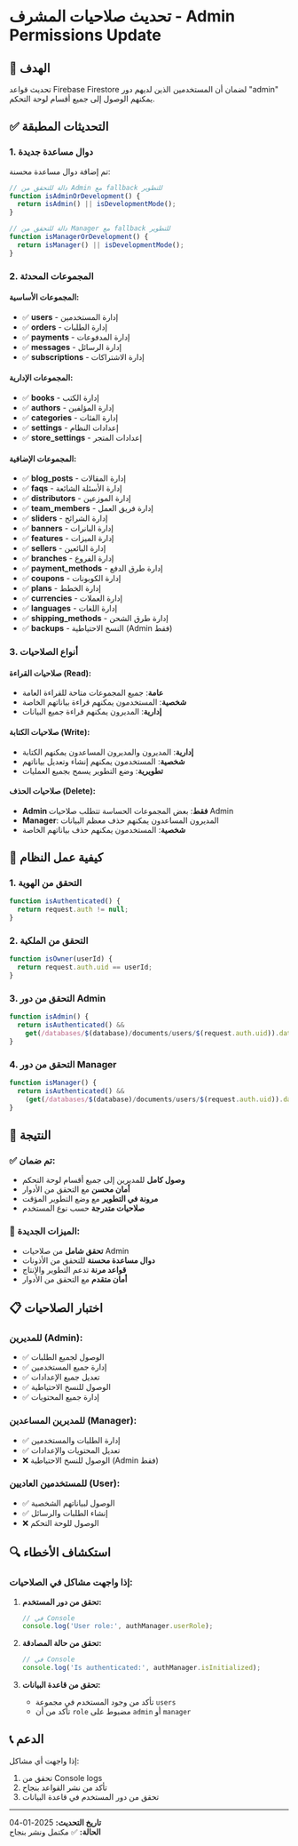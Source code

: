 # تحديث صلاحيات المشرف - Admin Permissions Update

## 🎯 الهدف
تحديث قواعد Firebase Firestore لضمان أن المستخدمين الذين لديهم دور "admin" يمكنهم الوصول إلى جميع أقسام لوحة التحكم.

## ✅ التحديثات المطبقة

### 1. دوال مساعدة جديدة
تم إضافة دوال مساعدة محسنة:

```javascript
// دالة للتحقق من Admin مع fallback للتطوير
function isAdminOrDevelopment() {
  return isAdmin() || isDevelopmentMode();
}

// دالة للتحقق من Manager مع fallback للتطوير
function isManagerOrDevelopment() {
  return isManager() || isDevelopmentMode();
}
```

### 2. المجموعات المحدثة

#### المجموعات الأساسية:
- ✅ **users** - إدارة المستخدمين
- ✅ **orders** - إدارة الطلبات
- ✅ **payments** - إدارة المدفوعات
- ✅ **messages** - إدارة الرسائل
- ✅ **subscriptions** - إدارة الاشتراكات

#### المجموعات الإدارية:
- ✅ **books** - إدارة الكتب
- ✅ **authors** - إدارة المؤلفين
- ✅ **categories** - إدارة الفئات
- ✅ **settings** - إعدادات النظام
- ✅ **store_settings** - إعدادات المتجر

#### المجموعات الإضافية:
- ✅ **blog_posts** - إدارة المقالات
- ✅ **faqs** - إدارة الأسئلة الشائعة
- ✅ **distributors** - إدارة الموزعين
- ✅ **team_members** - إدارة فريق العمل
- ✅ **sliders** - إدارة الشرائح
- ✅ **banners** - إدارة البانرات
- ✅ **features** - إدارة الميزات
- ✅ **sellers** - إدارة البائعين
- ✅ **branches** - إدارة الفروع
- ✅ **payment_methods** - إدارة طرق الدفع
- ✅ **coupons** - إدارة الكوبونات
- ✅ **plans** - إدارة الخطط
- ✅ **currencies** - إدارة العملات
- ✅ **languages** - إدارة اللغات
- ✅ **shipping_methods** - إدارة طرق الشحن
- ✅ **backups** - النسخ الاحتياطية (Admin فقط)

### 3. أنواع الصلاحيات

#### صلاحيات القراءة (Read):
- **عامة**: جميع المجموعات متاحة للقراءة العامة
- **شخصية**: المستخدمون يمكنهم قراءة بياناتهم الخاصة
- **إدارية**: المديرون يمكنهم قراءة جميع البيانات

#### صلاحيات الكتابة (Write):
- **إدارية**: المديرون والمديرون المساعدون يمكنهم الكتابة
- **شخصية**: المستخدمون يمكنهم إنشاء وتعديل بياناتهم
- **تطويرية**: وضع التطوير يسمح بجميع العمليات

#### صلاحيات الحذف (Delete):
- **Admin فقط**: بعض المجموعات الحساسة تتطلب صلاحيات Admin
- **Manager**: المديرون المساعدون يمكنهم حذف معظم البيانات
- **شخصية**: المستخدمون يمكنهم حذف بياناتهم الخاصة

## 🔧 كيفية عمل النظام

### 1. التحقق من الهوية
```javascript
function isAuthenticated() {
  return request.auth != null;
}
```

### 2. التحقق من الملكية
```javascript
function isOwner(userId) {
  return request.auth.uid == userId;
}
```

### 3. التحقق من دور Admin
```javascript
function isAdmin() {
  return isAuthenticated() && 
    get(/databases/$(database)/documents/users/$(request.auth.uid)).data.role == 'admin';
}
```

### 4. التحقق من دور Manager
```javascript
function isManager() {
  return isAuthenticated() && 
    (get(/databases/$(database)/documents/users/$(request.auth.uid)).data.role in ['admin', 'manager']);
}
```

## 🚀 النتيجة

### ✅ تم ضمان:
- **وصول كامل** للمديرين إلى جميع أقسام لوحة التحكم
- **أمان محسن** مع التحقق من الأدوار
- **مرونة في التطوير** مع وضع التطوير المؤقت
- **صلاحيات متدرجة** حسب نوع المستخدم

### 🎯 الميزات الجديدة:
- **تحقق شامل** من صلاحيات Admin
- **دوال مساعدة محسنة** للتحقق من الأذونات
- **قواعد مرنة** تدعم التطوير والإنتاج
- **أمان متقدم** مع التحقق من الأدوار

## 📋 اختبار الصلاحيات

### للمديرين (Admin):
- ✅ الوصول لجميع الطلبات
- ✅ إدارة جميع المستخدمين
- ✅ تعديل جميع الإعدادات
- ✅ الوصول للنسخ الاحتياطية
- ✅ إدارة جميع المحتويات

### للمديرين المساعدين (Manager):
- ✅ إدارة الطلبات والمستخدمين
- ✅ تعديل المحتويات والإعدادات
- ❌ الوصول للنسخ الاحتياطية (Admin فقط)

### للمستخدمين العاديين (User):
- ✅ الوصول لبياناتهم الشخصية
- ✅ إنشاء الطلبات والرسائل
- ❌ الوصول للوحة التحكم

## 🔍 استكشاف الأخطاء

### إذا واجهت مشاكل في الصلاحيات:

1. **تحقق من دور المستخدم:**
   ```javascript
   // في Console
   console.log('User role:', authManager.userRole);
   ```

2. **تحقق من حالة المصادقة:**
   ```javascript
   // في Console
   console.log('Is authenticated:', authManager.isInitialized);
   ```

3. **تحقق من قاعدة البيانات:**
   - تأكد من وجود المستخدم في مجموعة `users`
   - تأكد من أن `role` مضبوط على `admin` أو `manager`

## 📞 الدعم

إذا واجهت أي مشاكل:
1. تحقق من Console logs
2. تأكد من نشر القواعد بنجاح
3. تحقق من دور المستخدم في قاعدة البيانات

---

**تاريخ التحديث:** 2025-01-04  
**الحالة:** ✅ مكتمل ونشر بنجاح
